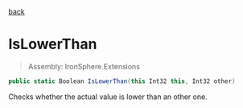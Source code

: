 ﻿

[back](/IronSphere.Extensions/IntegerExtension)

# IsLowerThan

> Assembly: IronSphere.Extensions

```csharp
public static Boolean IsLowerThan(this Int32 this, Int32 other)
```

Checks whether the actual value is lower than an other one.

 